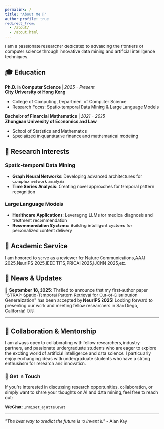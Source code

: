 ```yaml
---
permalink: /
title: "About Me 🌟"
author_profile: true
redirect_from: 
  - /about/
  - /about.html
---
```


I am a passionate researcher dedicated to advancing the frontiers of computer science through innovative data mining and artificial intelligence techniques.

## 🎓 Education

**Ph.D. in Computer Science** | *2025 - Present*  
**City University of Hong Kong**  
- College of Computing, Department of Computer Science
- Research Focus: Spatio-temporal Data Mining & Large Language Models

**Bachelor of Financial Mathematics** | *2021 - 2025*  
**Zhongnan University of Economics and Law**  
- School of Statistics and Mathematics
- Specialized in quantitative finance and mathematical modeling

## 🔬 Research Interests

### Spatio-temporal Data Mining
- **Graph Neural Networks**: Developing advanced architectures for complex network analysis
- **Time Series Analysis**: Creating novel approaches for temporal pattern recognition

### Large Language Models
- **Healthcare Applications**: Leveraging LLMs for medical diagnosis and treatment recommendation
- **Recommendation Systems**: Building intelligent systems for personalized content delivery

## 📝 Academic Service

I am honored to serve as a reviewer for Nature Communications,AAAI 2025,NeurIPS 2025,IEEE TITS,PRICAI 2025,IJCNN 2025,etc.

## 📰 News & Updates

🎉 **September 18, 2025**: Thrilled to announce that my first-author paper "STRAP: Spatio-Temporal Pattern Retrieval for Out-of-Distribution Generalization" has been accepted by **NeurIPS 2025**! Looking forward to presenting our work and meeting fellow researchers in San Diego, California! 🇺🇸

---

## 🤝 Collaboration & Mentorship

I am always open to collaborating with fellow researchers, industry partners, and passionate undergraduate students who are eager to explore the exciting world of artificial intelligence and data science. I particularly enjoy exchanging ideas with undergraduate students who have a strong enthusiasm for research and innovation.

### 📱 Get in Touch

If you're interested in discussing research opportunities, collaboration, or simply want to share your thoughts on AI and data mining, feel free to reach out:

**WeChat**: `Ihmiset_ajattelevat`

---

*"The best way to predict the future is to invent it."* - Alan Kay
